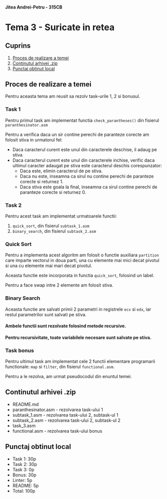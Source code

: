 #### Jitea Andrei-Petru - 315CB

# Tema 3 - Suricate in retea

## Cuprins
1. [Proces de realizare a temei](#proces-de-realizare-a-temei)
2. [Continutul arhivei .zip](#continutul-arhivei-zip)
3. [Punctaj obtinut local](#punctaj-obtinut-local)

## Proces de realizare a temei
Pentru aceasta tema am reusit sa rezolv task-urile 1, 2 si bonusul.
### Task 1
Pentru primul task am implementat functia `check_parantheses()` din fisierul `paranthesinator.asm`

Pentru a verifica daca un sir contine perechi de paranteze corecte am folosit stiva in urmatorul fel:
- Daca caracterul curent este unul din caracterele deschise, il adaug pe stiva
- Daca caracterul curent este unul din caracterele inchise, verific daca ultimul caracter adaugat pe stiva este caracterul deschis corespunzator:
  - Daca este, elimin caracterul de pe stiva.
  - Daca nu este, inseamna ca sirul nu contine perechi de paranteze corecte si returnez 1.
  - Daca stiva este goala la final, inseamna ca sirul contine perechi de paranteze corecte si returnez 0.

### Task 2
Pentru acest task am implementat urmatoarele functii:
1. `quick_sort`, din fisierul `subtask_1.asm`
2. `binary_search`, din fisierul `subtask_2.asm`
### Quick Sort
Pentru a implementa acest algoritm am folosit o functie auxiliara `partition` care imparte vectorul in doua parti, una cu elemente mai mici decat pivotul si una cu elemente mai mari decat pivotul.

Aceasta functie este incorporata in functia `quick_sort`, folosind un label.

Pentru a face swap intre 2 elemente am folosit stiva.

### Binary Search
Aceasta functie are salvati primii 2 parametri in registrele `ecx` si `edx`, iar restul parametrilor sunt salvati pe stiva.

#### Ambele functii sunt rezolvate folosind metode recursive.

#### Pentru recursivitate, toate variabilele necesare sunt salvate pe stiva.

### Task bonus
Pentru ultimul task am implementat cele 2 functii elementare programarii functionale: `map` si `filter`, din fisierul `functional.asm`.

Pentru a le rezolva, am urmat pseudocodul din enuntul temei.

## Continutul arhivei .zip
- README.md
- paranthesinator.asm - rezolvarea task-ului 1
- subtask_1.asm - rezolvarea task-ului 2, subtask-ul 1
- subtask_2.asm - rezolvarea task-ului 2, subtask-ul 2
- task_3.asm
- functional.asm - rezolvarea task-ului bonus

## Punctaj obtinut local
- Task 1: 30p
- Task 2: 30p
- Task 3: 0p
- Bonus: 30p
- Linter: 5p
- README: 5p
- Total: 100p